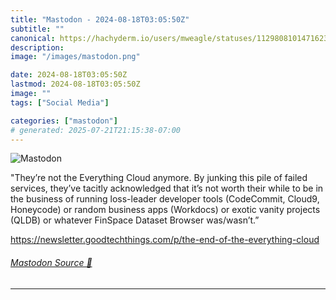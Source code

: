 ```yaml
---
title: "Mastodon - 2024-08-18T03:05:50Z"
subtitle: ""
canonical: https://hachyderm.io/users/mweagle/statuses/112980810147162385
description:
image: "/images/mastodon.png"

date: 2024-08-18T03:05:50Z
lastmod: 2024-08-18T03:05:50Z
image: ""
tags: ["Social Media"]

categories: ["mastodon"]
# generated: 2025-07-21T21:15:38-07:00
---
```

![Mastodon](/images/mastodon.png)

<p>&quot;They’re not the Everything Cloud anymore. By junking this pile of failed services, they’ve tacitly acknowledged that it’s not worth their while to be in the business of running loss-leader developer tools (CodeCommit, Cloud9, Honeycode) or random business apps (Workdocs) or exotic vanity projects (QLDB) or whatever FinSpace Dataset Browser was/wasn’t.”</p><p><a href="https://newsletter.goodtechthings.com/p/the-end-of-the-everything-cloud" target="_blank" rel="nofollow noopener noreferrer" translate="no"><span class="invisible">https://</span><span class="ellipsis">newsletter.goodtechthings.com/</span><span class="invisible">p/the-end-of-the-everything-cloud</span></a></p>


###### [Mastodon Source 🐘](https://hachyderm.io/@mweagle/112980810147162385)

___
